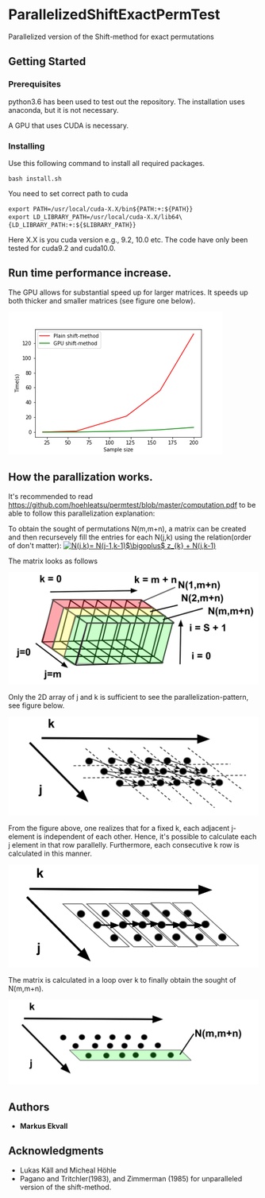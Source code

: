 # ParallelizedShiftExactPermTest
Parallelized version of the Shift-method for exact permutations

## Getting Started

### Prerequisites

python3.6 has been used to test out the repository. The installation uses anaconda, but it is not necessary.

A GPU that uses CUDA is necessary.


### Installing

Use this following command to install all required packages.

```
bash install.sh
```

You need to set correct path to cuda

```
export PATH=/usr/local/cuda-X.X/bin${PATH:+:${PATH}}
export LD_LIBRARY_PATH=/usr/local/cuda-X.X/lib64\{LD_LIBRARY_PATH:+:${$LIBRARY_PATH}}
```

Here X.X is you cuda version e.g., 9.2, 10.0 etc. The code have only been tested for cuda9.2 and cuda10.0. 

## Run time performance increase.

The GPU allows for substantial speed up for larger matrices. It speeds up both thicker and smaller matrices (see figure one below).


![alt text](/figures/comparison.png)

## How the parallization works.

It's recommended to read https://github.com/hoehleatsu/permtest/blob/master/computation.pdf to be able to follow this parallelization explanation:

To obtain the sought of permutations N(m,m+n), a matrix can be created and then recursevely fill the entries for each N(j,k) using the relation(order of don't matter):
<a href="https://www.codecogs.com/eqnedit.php?latex=N(j,k)=&space;N(j-1,k-1)$\bigoplus$&space;z_{k}&space;&plus;&space;N(j,k-1)" target="_blank"><img src="https://latex.codecogs.com/gif.latex?N(j,k)=&space;N(j-1,k-1)$\bigoplus$&space;z_{k}&space;&plus;&space;N(j,k-1)" title="N(j,k)= N(j-1,k-1)$\bigoplus$ z_{k} + N(j,k-1)" /></a>

The matrix looks as follows

![alt text](/figures/whole_array1.png)

Only the 2D array of j and k is sufficient to see the parallelization-pattern, see figure below.

![alt text](/figures/vector_relatiness.png)

From the figure above, one realizes that for a fixed k, each adjacent j-element is independent of each other. Hence, it's possible to calculate each j element in that row parallelly. Furthermore, each consecutive k row is calculated in this manner.


![alt text](/figures/how_they_are_parallized.png)

The matrix is calculated in a loop over k to finally obtain the sought of N(m,m+n).

![alt text](/figures/extraxt_the_wanted_array.png)

## Authors

* **Markus Ekvall** 

## Acknowledgments

* Lukas Käll and Micheal Höhle
* Pagano and Tritchler(1983), and Zimmerman (1985) for unparalleled version of the shift-method.

